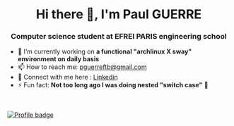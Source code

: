 <h1 align="center">Hi there 👋, I'm Paul GUERRE</h1>
<h3 align="center">Computer science student at EFREI PARIS engineering school</h3>

- 🔭 I’m currently working on **a functional "archlinux X sway" environment on daily basis**
- 📫 How to reach me: pguerreftb@gmail.com
- 📘 Connect with me here : <a href="https://www.linkedin.com/in/paul-guerre" target="blank">Linkedin</a>
- ⚡ Fun fact: **Not too long ago I was doing nested "switch case"** 🤡

<br/>

[![Profile badge](https://www.codewars.com/users/Paulobergine/badges/large)](https://www.codewars.com/users/Paulobergine)
